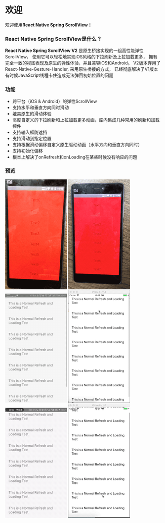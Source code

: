 # 欢迎

欢迎使用**React Native Spring ScrollView**！

### **React Native Spring ScrollView**是什么？

**React Native Spring ScrollView V2** 是原生桥接实现的一组高性能弹性ScrollView，
使用它可以轻松地实现iOS风格的下拉刷新及上拉加载更多，
拥有完全一致的视图表现及原生的弹性体验，并且兼容iOS和Android。
V2版本弃用了React-Native-Gesture-Handler, 采用原生桥接的方式，
已经彻底解决了V1版本有时候JavaScript线程卡住造成无法弹回初始位置的问题

### 功能


* 跨平台（iOS & Android）的弹性ScrollView
* 支持水平和垂直方向同时滑动
* 媲美原生的滑动体验
* 高度自定义的下拉刷新和上拉加载更多动画，库内集成几种常用的刷新和加载控件
* 支持输入框防遮挡
* 支持滑动到指定位置
* 支持根据滑动偏移自定义原生驱动动画（水平方向和垂直方向同时）
* 支持初始化偏移
* 根本上解决了onRefresh和onLoading在某些时候没有响应的问题


### 预览
![Preview](../res/demo1.gif)
![Preview](../res/demo2.gif)
![Preview](../res/RefreshAndroid.gif)
![Preview](../res/RefreshIOS.gif)
![Preview](../res/LoadingAndroid.gif)
![Preview](../res/LoadingIOS.gif)
